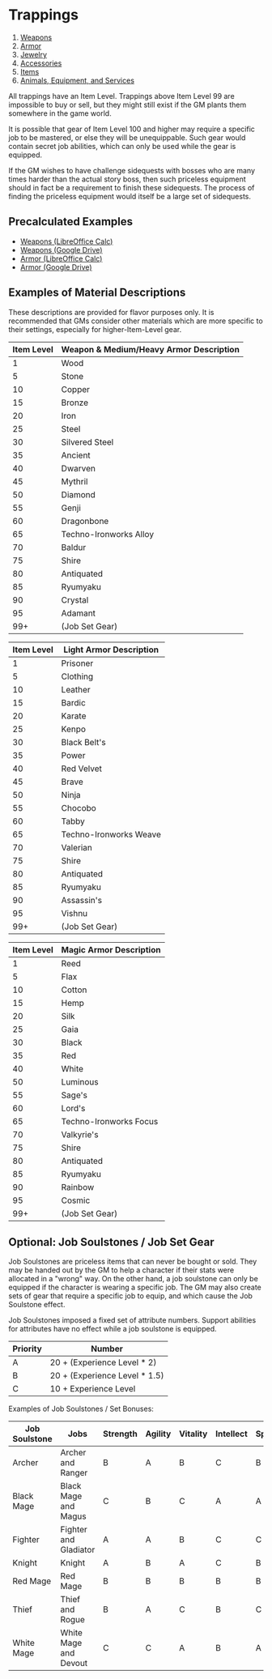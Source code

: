# Trappings

1. [Weapons](Weapons.md)
2. [Armor](Armor.md)
3. [Jewelry](Jewelry.md)
4. [Accessories](Accessories.md)
5. [Items](Items.md)
6. [Animals, Equipment, and Services](Misc.md)

All trappings have an Item Level. Trappings above Item Level 99 are impossible to buy or sell, but they might still exist if the GM plants them somewhere in the game world.

It is possible that gear of Item Level 100 and higher may require a specific job to be mastered, or else they will be unequippable. Such gear would contain secret job abilities, which can only be used while the gear is equipped.

If the GM wishes to have challenge sidequests with bosses who are many times harder than the actual story boss, then such priceless equipment should in fact be a requirement to finish these sidequests. The process of finding the priceless equipment would itself be a large set of sidequests.

## Precalculated Examples

- [Weapons (LibreOffice Calc)](/Trappings/Weapons.ods)
- [Weapons (Google Drive)](https://docs.google.com/spreadsheets/d/1Cf6kvtm3MPHSmJZkzmI-hXgUCSGoM-wJ0CPwkN39cjg/edit?usp=sharing)
- [Armor (LibreOffice Calc)](/Trappings/Armor.ods)
- [Armor (Google Drive)](https://docs.google.com/spreadsheets/d/1vAIvAEO5u4lUip9Vw72w8Loi_yOCCRDFeTvHjJ5CRCY/edit?usp=sharing)

## Examples of Material Descriptions

These descriptions are provided for flavor purposes only. It is recommended that GMs consider other materials which are more specific to their settings, especially for higher-Item-Level gear.

| Item Level | Weapon & Medium/Heavy Armor Description |
| ---        | ---                              |
| 1 | Wood
| 5 | Stone
| 10 | Copper
| 15 | Bronze
| 20 | Iron
| 25 | Steel
| 30 | Silvered Steel
| 35 | Ancient
| 40 | Dwarven
| 45 | Mythril
| 50 | Diamond
| 55 | Genji
| 60 | Dragonbone
| 65 | Techno-Ironworks Alloy
| 70 | Baldur
| 75 | Shire
| 80 | Antiquated
| 85 | Ryumyaku
| 90 | Crystal
| 95 | Adamant
| 99+ | (Job Set Gear)

| Item Level | Light Armor Description |
| ---        | ---                     |
| 1 | Prisoner
| 5 | Clothing
| 10 | Leather
| 15 | Bardic
| 20 | Karate
| 25 | Kenpo
| 30 | Black Belt's
| 35 | Power
| 40 | Red Velvet
| 45 | Brave
| 50 | Ninja
| 55 | Chocobo
| 60 | Tabby
| 65 | Techno-Ironworks Weave
| 70 | Valerian
| 75 | Shire
| 80 | Antiquated
| 85 | Ryumyaku
| 90 | Assassin's
| 95 | Vishnu
| 99+ | (Job Set Gear)

| Item Level | Magic Armor Description |
| ---        | ---                     |
| 1 | Reed
| 5 | Flax
| 10 | Cotton
| 15 | Hemp
| 20 | Silk
| 25 | Gaia
| 30 | Black
| 35 | Red
| 40 | White
| 50 | Luminous
| 55 | Sage's
| 60 | Lord's
| 65 | Techno-Ironworks Focus
| 70 | Valkyrie's
| 75 | Shire
| 80 | Antiquated
| 85 | Ryumyaku
| 90 | Rainbow
| 95 | Cosmic
| 99+ | (Job Set Gear)

## Optional: Job Soulstones / Job Set Gear

Job Soulstones are priceless items that can never be bought or sold. They may be handed out by the GM to help a character if their stats were allocated in a "wrong" way. On the other hand, a job soulstone can only be equipped if the character is wearing a specific job. The GM may also create sets of gear that require a specific job to equip, and which cause the Job Soulstone effect.

Job Soulstones imposed a fixed set of attribute numbers. Support abilities for attributes have no effect while a job soulstone is equipped.

| Priority | Number |
| ---      | ---    |
| A | 20 + (Experience Level * 2)
| B | 20 + (Experience Level * 1.5)
| C | 10 + Experience Level

Examples of Job Soulstones / Set Bonuses:

| Job Soulstone                   | Jobs | Strength | Agility | Vitality | Intellect | Spirit | Speed |
| ---                             | ---  | ---      | ---     | ---      | ---       | ---    | ---   |
| Archer             | Archer and Ranger | B        | A       | B        | C         | B      | B
| Black Mage      | Black Mage and Magus | C        | B       | C        | A         | A      | B
| Fighter        | Fighter and Gladiator | A        | A       | B        | C         | C      | B
| Knight         | Knight                | A        | B       | A        | C         | B      | C
| Red Mage                    | Red Mage | B        | B       | B        | B         | B      | B
| Thief                | Thief and Rogue | B        | A       | C        | B         | C      | A
| White Mage     | White Mage and Devout | C        | C       | A        | B         | A      | B

